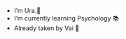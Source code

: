 - I’m Ura.🍂
- I’m currently learning Psychology 📚
- Already taken by Vai 💛

<!---
Xenloire/Xenloire is a ✨ special ✨ repository because its `README.md` (this file) appears on your GitHub profile.
You can click the Preview link to take a look at your changes.
--->
